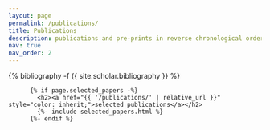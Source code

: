 ```yaml
---
layout: page
permalink: /publications/
title: Publications
description: publications and pre-prints in reverse chronological order
nav: true
nav_order: 2
---
```

<!-- _pages/publications.md -->
<div class="publications">
{% bibliography -f {{ site.scholar.bibliography }} %}


 <!-- Selected papers -->
          {% if page.selected_papers -%}
            <h2><a href="{{ '/publications/' | relative_url }}" style="color: inherit;">selected publications</a></h2>
            {%- include selected_papers.html %}
          {%- endif %}

</div>

